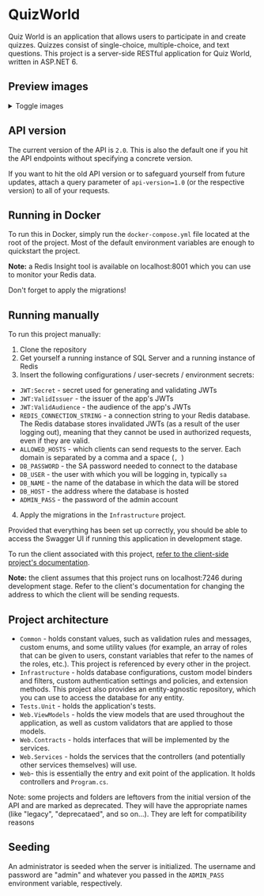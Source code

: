 # QuizWorld

Quiz World is an application that allows users to participate in and create quizzes. Quizzes consist of single-choice, multiple-choice, and text questions. This project is a server-side RESTful application for Quiz World, written in ASP.NET 6.

## Preview images

<details>
<summary>Toggle images</summary>
<br>
<img src="./preview-images/creating_quiz_1.jpg" alt="First step of creating a quiz">
<img src="./preview-images/creating_quiz_2.jpg" alt="Creating a question">
<img src="./preview-images/creating_quiz_3.jpg" alt="Creating a question">
<img src="./preview-images/playing_quiz_1.jpg" alt="Playing a quiz">
<img src="./preview-images/playing_quiz_2.jpg" alt="Playing a quiz">
<img src="./preview-images/playing_quiz_3.jpg" alt="Playing a quiz">
<img src="./preview-images/playing_quiz_4.jpg" alt="Playing a quiz">
<img src="./preview-images/login.jpg" alt="Login">
</details>

## API version
The current version of the API is ``2.0``. This is also the default one if you hit the API endpoints without specifying a concrete version.

If you want to hit the old API version or to safeguard yourself from future updates, attach a query parameter of ``api-version=1.0`` (or the respective version) to
all of your requests.


## Running in Docker
To run this in Docker, simply run the ``docker-compose.yml`` file located at the root of the project.
Most of the default environment variables are enough to quickstart the project.

**Note:** a Redis Insight tool is available on localhost:8001 which you can use to monitor your Redis data.

Don't forget to apply the migrations!

## Running manually
To run this project manually:
1) Clone the repository
2) Get yourself a running instance of SQL Server and a running instance of Redis
3) Insert the following configurations / user-secrets / environment secrets:
- ``JWT:Secret`` - secret used for generating and validating JWTs
- ``JWT:ValidIssuer`` - the issuer of the app's JWTs
- ``JWT:ValidAudience`` - the audience of the app's JWTs
- ``REDIS_CONNECTION_STRING`` - a connection string to your Redis database. The Redis database stores invalidated JWTs (as a result of the user logging out), meaning that they cannot be used in authorized requests, even if they are valid.
- ``ALLOWED_HOSTS`` - which clients can send requests to the server. Each domain is separated by a comma and a space (``, ``)
- ``DB_PASSWORD`` - the SA password needed to connect to the database
- ``DB_USER`` - the user with which you will be logging in, typically ``sa``
- ``DB_NAME`` - the name of the database in which the data will be stored
- ``DB_HOST`` - the address where the database is hosted
- ``ADMIN_PASS`` - the password of the admin account
4) Apply the migrations in the ``Infrastructure`` project.

Provided that everything has been set up correctly, you should be able to access the Swagger UI if running this application in development stage.

To run the client associated with this project, [refer to the client-side project's documentation](https://github.com/RyotaMitaraiWeb/Quiz-World).

**Note:** the client assumes that this project runs on localhost:7246 during development stage. Refer to the client's documentation for changing the address to which the client will be sending requests.

## Project architecture
- ``Common`` - holds constant values, such as validation rules and messages, custom enums, and some utility values (for example, an array of roles that can be given to users, constant variables that refer to the names of the roles, etc.). This project is referenced by every other in the project.
- ``Infrastructure`` - holds database configurations, custom model binders and filters, custom authentication settings and policies, and extension methods. This project also provides an entity-agnostic repository, which you can use to access the database for any entity.
- ``Tests.Unit`` - holds the application's tests.
- ``Web.ViewModels`` - holds the view models that are used throughout the application, as well as custom validators that are applied to those models.
- ``Web.Contracts`` - holds interfaces that will be implemented by the services.
- ``Web.Services`` - holds the services that the controllers (and potentially other services themselves) will use.
- ``Web``- this is essentially the entry and exit point of the application. It holds controllers and ``Program.cs``.

Note: some projects and folders are leftovers from the initial version of the API and are marked as deprecated. They will have the appropriate names (like "legacy", "deprecataed", and so on...). They are left for compatibility reasons

## Seeding
An administrator is seeded when the server is initialized. The username and password are "admin" and whatever you passed in the ``ADMIN_PASS`` environment variable, respectively.
